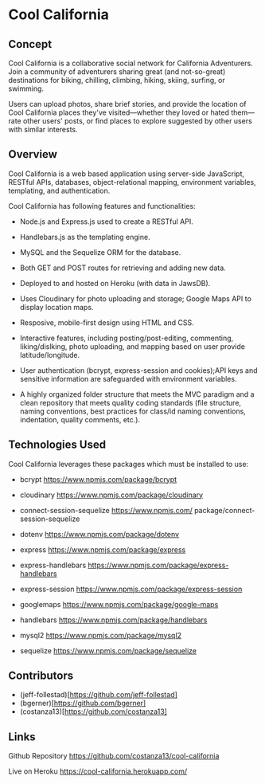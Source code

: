 # Cool California

## Concept

Cool California is a collaborative social network for California Adventurers. Join a community of adventurers sharing great (and not-so-great) destinations for biking, chilling, climbing, hiking, skiing, surfing, or swimming. 

Users can upload photos, share brief stories, and provide the location of Cool California places they've visited&mdash;whether they loved or hated them&mdash;rate other users' posts, or find places to explore suggested by other users with similar interests.

## Overview

Cool California is a web based application using server-side JavaScript, RESTful APIs, databases, object-relational mapping, environment variables, templating, and authentication.

Cool California has following features and functionalities:

* Node.js and Express.js used to create a RESTful API.

* Handlebars.js as the templating engine.

* MySQL and the Sequelize ORM for the database.

* Both GET and POST routes for retrieving and adding new data.

* Deployed to and hosted on Heroku (with data in JawsDB).

* Uses Cloudinary for photo uploading and storage; Google Maps API to display location maps.

* Resposive, mobile-first design using HTML and CSS.

* Interactive features, including posting/post-editing, commenting, liking/dislking, photo uploading, and mapping based on user provide latitude/longitude.

* User authentication (bcrypt, express-session and cookies);API keys and sensitive information are safeguarded with environment variables.

* A highly organized folder structure that meets the MVC paradigm and a clean repository that meets quality coding standards (file structure, naming conventions, best practices for class/id naming conventions, indentation, quality comments, etc.).


## Technologies Used

Cool California leverages these packages which must be installed to use:

* bcrypt https://www.npmjs.com/package/bcrypt

* cloudinary https://www.npmjs.com/package/cloudinary

* connect-session-sequelize https://www.npmjs.com/
package/connect-session-sequelize

* dotenv https://www.npmjs.com/package/dotenv 

* express https://www.npmjs.com/package/express

* express-handlebars https://www.npmjs.com/package/express-handlebars

* express-session https://www.npmjs.com/package/express-session

* googlemaps https://www.npmjs.com/package/google-maps 

* handlebars https://www.npmjs.com/package/handlebars

* mysql2 https://www.npmjs.com/package/mysql2 

* sequelize https://www.npmjs.com/package/sequelize 

<!-- update with photos when final layout ready to submit -->

## Contributors

* (jeff-follestad)[https://github.com/jeff-follestad]
* (bgerner)[https://github.com/bgerner]
* (costanza13)[https://github.com/costanza13]

## Links

Github Repository https://github.com/costanza13/cool-california

Live on Heroku https://cool-california.herokuapp.com/





